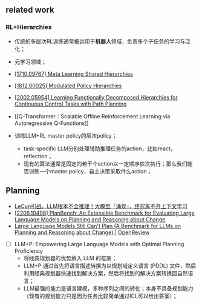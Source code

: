 ## related work
### RL+Hierarchies
- 传统的多层次RL训练通常被运用于**机器人**领域，负责多个子任务的学习与泛化；
- 元学习领域；
- [[1710.09767] Meta Learning Shared Hierarchies](https://arxiv.org/abs/1710.09767)
- [[1812.00025] Modulated Policy Hierarchies](https://arxiv.org/abs/1812.00025)
- [[2002.05954] Learning Functionally Decomposed Hierarchies for Continuous Control Tasks with Path Planning](https://arxiv.org/abs/2002.05954)
- [[Q-Transformer：Scalable Offline Reinforcement Learning via Autoregressive Q-Functions]]

- 训练LLM+RL master policy的层次policy；
	- task-specific LLM分别处理辅助推理任务的action，比如react，reflection；
	- 现有的算法通常是固定的若干个action以一定顺序依次执行；那么我们能否训练一个master policy，自主决策采取什么action；


## Planning
- [LeCun引战，LLM根本不会推理！大模型「涌现」，终究离不开上下文学习](https://mp.weixin.qq.com/s/apNDE-I2MNpTmmaZI1cY4A)
- [[2206.10498] PlanBench: An Extensible Benchmark for Evaluating Large Language Models on Planning and Reasoning about Change](https://arxiv.org/abs/2206.10498)
- [Large Language Models Still Can't Plan (A Benchmark for LLMs on Planning and Reasoning about Change) | OpenReview](https://openreview.net/forum?id=wUU-7XTL5XO)

- [ ] LLM+P: Empowering Large Language Models with Optimal Planning Proficiency
	- 将经典规划器的优势纳入 LLM 的框架；
	- LLM+P 通过首先将语言描述转换为以规划域定义语言 (PDDL) 文件，然后利用经典规划器快速找到解决方案，然后将找到的解决方案转换回自然语言；
	- LLM最强的能力是语言建模，多种序列之间的转化；本身不具备规划能力（现有的规划能力只是因为任务比较简单通过ICL可以给出答案）；